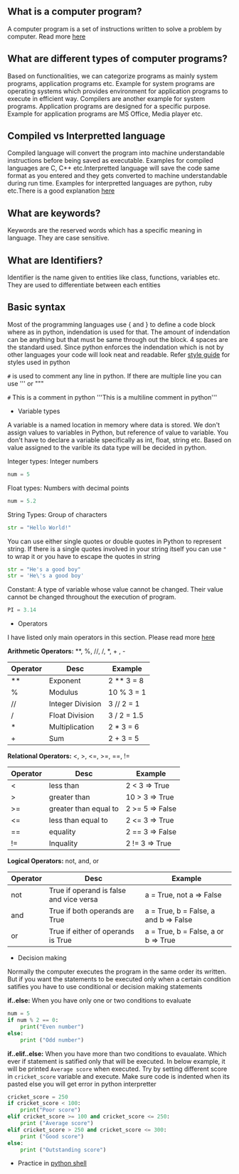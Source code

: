 ## What is a computer program?

A computer program is a set of instructions written to solve a problem by computer. Read more [here](https://en.wikipedia.org/wiki/Computer_program)

## What are different types of computer programs?

Based on functionalities, we can categorize programs as mainly system programs, application programs etc. Example for system programs are operating systems which provides environment for application programs to execute in efficient way. Compilers are another example for system programs. Application programs are designed for a specific purpose. Example for application programs are MS Office, Media player etc.

## Compiled vs Interpretted language

Compiled language will convert the program into machine understandable instructions before being saved as executable. Examples for compiled languages are C, C++ etc.Interpretted language will save the code same format as you entered and they gets converted to machine understandable during run time. Examples for interpretted languages are python, ruby etc.There is a good explanation [here](https://www.upwork.com/hiring/development/the-basics-of-compiled-languages-interpreted-languages-and-just-in-time-compilers/)

## What are keywords?

Keywords are the reserved words which has a specific meaning in language. They are case sensitive.

## What are Identifiers?

Identifier is the name given to entities like class, functions, variables etc. They are used to differentiate between each entities

## Basic syntax

Most of the programming languages use { and } to define a code block where as in python,  indendation is used for that. The amount of indendation can be anything but that must be same through out the block. 4 spaces are the standard used. Since python enforces the indendation which is not by other languages your code will look neat and readable. Refer [style guide](https://www.python.org/dev/peps/pep-0008/) for styles used in python

`#` is used to comment any line in python. If there are multiple line you can use ''' or """

`#` This is a comment in python
'''This is a multiline
comment in python'''

* Variable types

A variable is a named location in memory where data is stored. We don't assign values to variables in Python, but reference of value to variable. You don't have to declare a variable specifically as int, float, string etc. Based on value assigned to the varible its data type will be decided in python.

Integer types: Integer numbers

```python
num = 5
```

Float types: Numbers with decimal points

```python
num = 5.2
```

String Types: Group of characters

```python
str = "Hello World!"
```

You can use either single quotes or double quotes in Python to represent string. If there is a single quotes involved in your string itself you can use `"` to wrap it or you have to escape the quotes in string

```python
str = "He's a good boy"
str = 'He\'s a good boy'
```

Constant: A type of variable whose value cannot be changed. Their value cannot be changed throughout the execution of program.

```python
PI = 3.14
```

* Operators

I have listed only main operators in this section. Please read more [here](https://www.geeksforgeeks.org/basic-operators-python/)

**Arithmetic Operators:**  **, %, //, /, *, + , -

| Operator| Desc |Example |
--|--|--|
**| Exponent|2 ** 3 = 8|
%| Modulus|10 % 3 = 1|
//| Integer Division|3 // 2 = 1|
/| Float Division|3 / 2 = 1.5|
*| Multiplication|2 * 3 = 6|
+| Sum|2 + 3 = 5|

**Relational Operators:** <, >, <=, >=, ==, !=

| Operator| Desc |Example |
--|--|--|
<| less than|2 < 3 => True|
\>| greater than|10 > 3 => True|
\>=| greater than equal to| 2 >= 5 => False|
<=| less than equal to |2 <= 3 => True|
==| equality|2 == 3 => False|
!=| Inquality|2 != 3 => True|

**Logical Operators:** not, and, or

| Operator| Desc |Example |
--|--|--|
|not| True if operand is false and vice versa | a = True, not a => False|
|and| True if both operands are True | a = True, b = False, a and b => False|
|or| True if either of operands is True | a = True, b = False, a or b => True|

* Decision making

Normally the computer executes the program in the same order its written. But if you want the statements to be executed only when a certain condition satifies you have to use conditional or decision making statements

**if..else:** When you have only one or two conditions to evaluate

```python
num = 5
if num % 2 == 0:
    print("Even number")
else:
    print ("Odd number")
```

**if..elif..else:** When you have more than two conditions to evaualate. Which ever if statement is satified only that will be executed. In below example, it will be printed `Average score` when executed. Try by setting different score in `cricket_score` variable and execute. Make sure code is indented when its pasted else you will get error in python interpretter

```python
cricket_score = 250
if cricket_score < 100:
    print("Poor score")
elif cricket_score >= 100 and cricket_score <= 250:
    print ("Average score")
elif cricket_score > 250 and cricket_score <= 300:
    print ("Good score")
else:
    print ("Outstanding score")
```

* Practice in [python shell](https://www.python.org/shell/)
